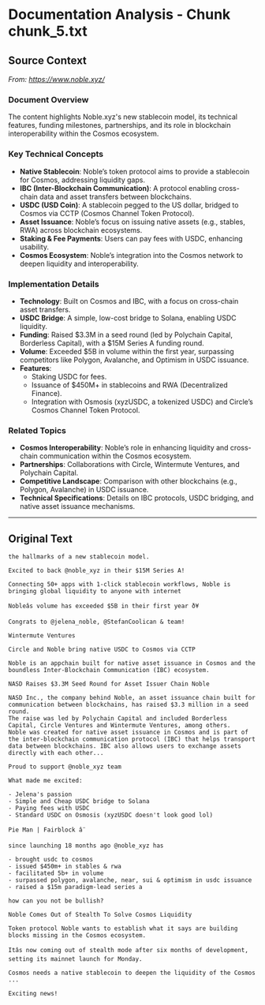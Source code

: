 # Documentation Analysis - Chunk chunk_5.txt

## Source Context
*From: https://www.noble.xyz/*

### Document Overview  
The content highlights Noble.xyz's new stablecoin model, its technical features, funding milestones, partnerships, and its role in blockchain interoperability within the Cosmos ecosystem.  

### Key Technical Concepts  
- **Native Stablecoin**: Noble’s token protocol aims to provide a stablecoin for Cosmos, addressing liquidity gaps.  
- **IBC (Inter-Blockchain Communication)**: A protocol enabling cross-chain data and asset transfers between blockchains.  
- **USDC (USD Coin)**: A stablecoin pegged to the US dollar, bridged to Cosmos via CCTP (Cosmos Channel Token Protocol).  
- **Asset Issuance**: Noble’s focus on issuing native assets (e.g., stables, RWA) across blockchain ecosystems.  
- **Staking & Fee Payments**: Users can pay fees with USDC, enhancing usability.  
- **Cosmos Ecosystem**: Noble’s integration into the Cosmos network to deepen liquidity and interoperability.  

### Implementation Details  
- **Technology**: Built on Cosmos and IBC, with a focus on cross-chain asset transfers.  
- **USDC Bridge**: A simple, low-cost bridge to Solana, enabling USDC liquidity.  
- **Funding**: Raised $3.3M in a seed round (led by Polychain Capital, Borderless Capital), with a $15M Series A funding round.  
- **Volume**: Exceeded $5B in volume within the first year, surpassing competitors like Polygon, Avalanche, and Optimism in USDC issuance.  
- **Features**:  
  - Staking USDC for fees.  
  - Issuance of $450M+ in stablecoins and RWA (Decentralized Finance).  
  - Integration with Osmosis (xyzUSDC, a tokenized USDC) and Circle’s Cosmos Channel Token Protocol.  

### Related Topics  
- **Cosmos Interoperability**: Noble’s role in enhancing liquidity and cross-chain communication within the Cosmos ecosystem.  
- **Partnerships**: Collaborations with Circle, Wintermute Ventures, and Polychain Capital.  
- **Competitive Landscape**: Comparison with other blockchains (e.g., Polygon, Avalanche) in USDC issuance.  
- **Technical Specifications**: Details on IBC protocols, USDC bridging, and native asset issuance mechanisms.

---

## Original Text
```
the hallmarks of a new stablecoin model.

Excited to back @noble_xyz in their $15M Series A!

Connecting 50+ apps with 1-click stablecoin workflows, Noble is bringing global liquidity to anyone with internet

Nobleâs volume has exceeded $5B in their first year ð¥

Congrats to @jelena_noble, @StefanCoolican & team!

Wintermute Ventures

Circle and Noble bring native USDC to Cosmos via CCTP

Noble is an appchain built for native asset issuance in Cosmos and the boundless Inter-Blockchain Communication (IBC) ecosystem.

NASD Raises $3.3M Seed Round for Asset Issuer Chain Noble

NASD Inc., the company behind Noble, an asset issuance chain built for communication between blockchains, has raised $3.3 million in a seed round.
The raise was led by Polychain Capital and included Borderless Capital, Circle Ventures and Wintermute Ventures, among others.
Noble was created for native asset issuance in Cosmos and is part of the inter-blockchain communication protocol (IBC) that helps transport data between blockchains. IBC also allows users to exchange assets directly with each other...

Proud to support @noble_xyz team

What made me excited:

- Jelena's passion
- Simple and Cheap USDC bridge to Solana
- Paying fees with USDC
- Standard USDC on Osmosis (xyzUSDC doesn't look good lol)

Pie Man | Fairblock â¨

since launching 18 months ago @noble_xyz has

- brought usdc to cosmos
- issued $450m+ in stables & rwa
- facilitated 5b+ in volume
- surpassed polygon, avalanche, near, sui & optimism in usdc issuance
- raised a $15m paradigm-lead series a

how can you not be bullish?

Noble Comes Out of Stealth To Solve Cosmos Liquidity

Token protocol Noble wants to establish what it says are building blocks missing in the Cosmos ecosystem.

Itâs now coming out of stealth mode after six months of development, setting its mainnet launch for Monday.

Cosmos needs a native stablecoin to deepen the liquidity of the Cosmos ...

Exciting news!
```